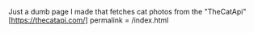 Just a dumb page I made that fetches cat photos from the "TheCatApi" [https://thecatapi.com/]
permalink = /index.html
